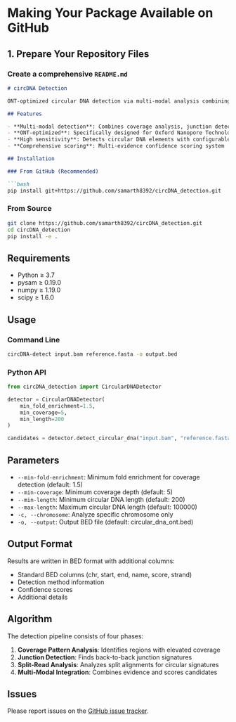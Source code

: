 # Making Your Package Available on GitHub

## 1. Prepare Your Repository Files

### Create a comprehensive `README.md`

```markdown
# circDNA Detection

ONT-optimized circular DNA detection via multi-modal analysis combining coverage patterns, junction detection, and split-read analysis.

## Features

- **Multi-modal detection**: Combines coverage analysis, junction detection, and split-read analysis
- **ONT-optimized**: Specifically designed for Oxford Nanopore Technologies long-read sequencing
- **High sensitivity**: Detects circular DNA elements with configurable thresholds
- **Comprehensive scoring**: Multi-evidence confidence scoring system

## Installation

### From GitHub (Recommended)

```bash
pip install git+https://github.com/samarth8392/circDNA_detection.git
```

### From Source

```bash
git clone https://github.com/samarth8392/circDNA_detection.git
cd circDNA_detection
pip install -e .
```

## Requirements

- Python ≥ 3.7
- pysam ≥ 0.19.0
- numpy ≥ 1.19.0
- scipy ≥ 1.6.0

## Usage

### Command Line

```bash
circDNA-detect input.bam reference.fasta -o output.bed
```

### Python API

```python
from circDNA_detection import CircularDNADetector

detector = CircularDNADetector(
    min_fold_enrichment=1.5,
    min_coverage=5,
    min_length=200
)

candidates = detector.detect_circular_dna("input.bam", "reference.fasta")
```

## Parameters

- `--min-fold-enrichment`: Minimum fold enrichment for coverage detection (default: 1.5)
- `--min-coverage`: Minimum coverage depth (default: 5)
- `--min-length`: Minimum circular DNA length (default: 200)
- `--max-length`: Maximum circular DNA length (default: 100000)
- `-c, --chromosome`: Analyze specific chromosome only
- `-o, --output`: Output BED file (default: circular_dna_ont.bed)

## Output Format

Results are written in BED format with additional columns:
- Standard BED columns (chr, start, end, name, score, strand)
- Detection method information
- Confidence scores
- Additional details

## Algorithm

The detection pipeline consists of four phases:

1. **Coverage Pattern Analysis**: Identifies regions with elevated coverage
2. **Junction Detection**: Finds back-to-back junction signatures
3. **Split-Read Analysis**: Analyzes split alignments for circular signatures
4. **Multi-Modal Integration**: Combines evidence and scores candidates


## Issues

Please report issues on the [GitHub issue tracker](https://github.com/samarth8392/circDNA_detection/issues).

